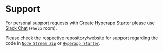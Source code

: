 # Support

For personal support requests with Create Hyperapp Starter please use
[Slack Chat](https://hyperappjs.herokuapp.com/) (`#help` room).

Please check the respective repository/website for support regarding the code in
[`Node Stream Zip`](https://github.com/antelle/node-stream-zip) or
[`Hyperapp Starter`](https://github.com/kriasoft/hyperapp-starter).
